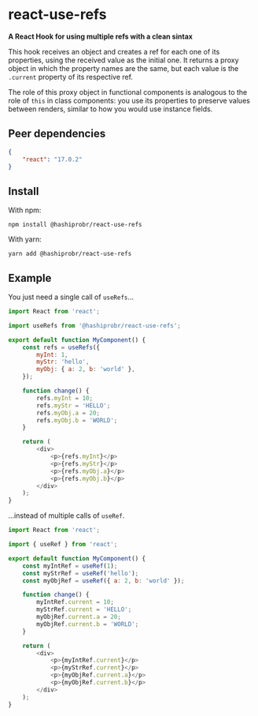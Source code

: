 react-use-refs
==============

**A React Hook for using multiple refs with a clean sintax**

This hook receives an object and creates a ref for each one of its properties,
using the received value as the initial one. It returns a proxy object in which
the property names are the same, but each value is the `.current` property of
its respective ref.

The role of this proxy object in functional components is analogous to the role
of `this` in class components: you use its properties to preserve values between
renders, similar to how you would use instance fields.


Peer dependencies
-----------------

``` json
{
    "react": "17.0.2"
}
```


Install
-------

With npm:

```
npm install @hashiprobr/react-use-refs
```

With yarn:

```
yarn add @hashiprobr/react-use-refs
```


Example
-------

You just need a single call of `useRefs`...

``` js
import React from 'react';

import useRefs from '@hashiprobr/react-use-refs';

export default function MyComponent() {
    const refs = useRefs({
        myInt: 1,
        myStr: 'hello',
        myObj: { a: 2, b: 'world' },
    });

    function change() {
        refs.myInt = 10;
        refs.myStr = 'HELLO';
        refs.myObj.a = 20;
        refs.myObj.b = 'WORLD';
    }

    return (
        <div>
            <p>{refs.myInt}</p>
            <p>{refs.myStr}</p>
            <p>{refs.myObj.a}</p>
            <p>{refs.myObj.b}</p>
        </div>
    );
}
```

...instead of multiple calls of `useRef`.

``` js
import React from 'react';

import { useRef } from 'react';

export default function MyComponent() {
    const myIntRef = useRef(1);
    const myStrRef = useRef('hello');
    const myObjRef = useRef({ a: 2, b: 'world' });

    function change() {
        myIntRef.current = 10;
        myStrRef.current = 'HELLO';
        myObjRef.current.a = 20;
        myObjRef.current.b = 'WORLD';
    }

    return (
        <div>
            <p>{myIntRef.current}</p>
            <p>{myStrRef.current}</p>
            <p>{myObjRef.current.a}</p>
            <p>{myObjRef.current.b}</p>
        </div>
    );
}
```
